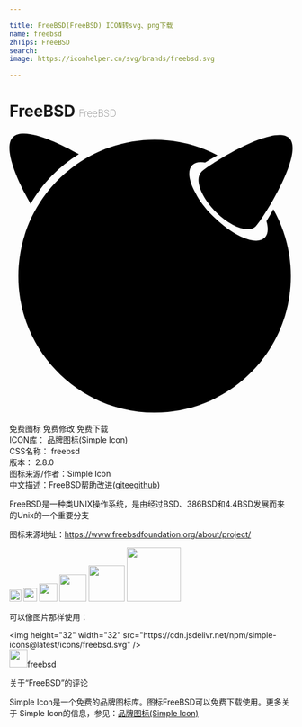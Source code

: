 ```yaml
---

title: FreeBSD(FreeBSD) ICON转svg、png下载
name: freebsd
zhTips: FreeBSD
search: 
image: https://iconhelper.cn/svg/brands/freebsd.svg

---
```


# FreeBSD  <small style="font-size: 60%;font-weight: 100">FreeBSD</small>

<div id="svg" class="svg-wrap">
<svg role="img" viewBox="0 0 24 24" xmlns="http://www.w3.org/2000/svg"><title>FreeBSD icon</title><path d="M23.725.588c1.273 1.272-2.254 6.862-2.85 7.458-.597.596-2.111.048-3.383-1.224-1.272-1.272-1.82-2.787-1.224-3.383.596-.596 6.186-4.123 7.457-2.85zM5.885 1.934C3.943.832 1.18-.394.3.485c-.89.89.38 3.717 1.494 5.663.99-1.723 2.4-3.174 4.091-4.214zm15.9 5.674c.179.606.147 1.107-.143 1.397-.678.678-2.508-.044-4.157-1.614a8.323 8.323 0 0 1-.342-.323c-.597-.597-1.06-1.232-1.358-1.817-.578-1.036-.722-1.952-.285-2.388.238-.238.618-.303 1.083-.22.303-.191.66-.405 1.052-.623a11.492 11.492 0 0 0-5.33-1.301C5.927.719.757 5.889.757 12.267c0 6.377 5.17 11.548 11.548 11.548s11.549-5.17 11.549-11.548c0-2.06-.54-3.991-1.485-5.666a22.27 22.27 0 0 1-.584 1.007z"/></svg>
</div>
<detail full-name='freebsd'></detail>

<div class="detail-page">
<p>
<span><span class="badge-success badge">免费图标</span> <span class="badge-success badge">免费修改</span>  <span class="badge-success badge">免费下载</span> </span>
<br/>
<span>
ICON库：
<span class="badge-secondary badge">品牌图标(Simple Icon)</span> 
</span>
<br/>
<span>
CSS名称：
<span class="badge-secondary badge">freebsd</span> 
</span>

<br/>
<span>
版本：
<span class="badge-secondary badge">2.8.0</span> 
</span>
<br/>
<span>图标来源/作者：<span class="badge-light badge">Simple Icon</span></span> 
<br/>
<span class="zh-detail">中文描述：<span class="badge-primary badge">FreeBSD</span><span class="help-link"><span>帮助改进</span>(<a href="https://gitee.com/liuwave/icon-helper/edit/master/json/brands/freebsd.json" target="_blank" rel="noopener noreferrer">gitee</a><a href="https://github.com/liuwave/icon-helper/edit/master/json/brands/freebsd.json" target="_blank" rel="noopener noreferrer">github</a></span>)</span><br/>
</p>
</div><div class="description description alert alert-light"><p>FreeBSD是一种类UNIX操作系统，是由经过BSD、386BSD和4.4BSD发展而来的Unix的一个重要分支</p><p>图标来源地址：<a href="https://www.freebsdfoundation.org/about/project/" target="_blank" rel="noopener noreferrer">https://www.freebsdfoundation.org/about/project/</a></p></div>
<div class="alert alert-dark">
<img height="21" width="21" src="https://cdn.jsdelivr.net/npm/simple-icons@latest/icons/freebsd.svg" />
<img height="24" width="24" src="https://cdn.jsdelivr.net/npm/simple-icons@latest/icons/freebsd.svg" />
<img height="32" width="32" src="https://cdn.jsdelivr.net/npm/simple-icons@latest/icons/freebsd.svg" />
<img height="48" width="48" src="https://cdn.jsdelivr.net/npm/simple-icons@latest/icons/freebsd.svg" />
<img height="64" width="64" src="https://cdn.jsdelivr.net/npm/simple-icons@latest/icons/freebsd.svg" />
<img height="96" width="96" src="https://cdn.jsdelivr.net/npm/simple-icons@latest/icons/freebsd.svg" />

</div>
<div>
  <p>可以像图片那样使用：    
  </p>
  <div class="alert alert-primary" style="font-size: 14px">
    &lt;img height="32" width="32" src="https://cdn.jsdelivr.net/npm/simple-icons@latest/icons/freebsd.svg" /&gt;
    <copy-btn content='<img height="32" width="32" src="https://cdn.jsdelivr.net/npm/simple-icons@latest/icons/freebsd.svg" />'></copy-btn>
  </div>
  <div class="alert alert-secondary">
    <img height="32" width="32" src="https://cdn.jsdelivr.net/npm/simple-icons@latest/icons/freebsd.svg" />freebsd
    <copy-btn content="freebsd" btn-title="复制图标名称"></copy-btn>
  </div>
</div>

<Vssue title="关于“FreeBSD”的评论" >关于“FreeBSD”的评论</Vssue>


<div><p>Simple Icon是一个免费的品牌图标库。图标FreeBSD可以免费下载使用。更多关于  Simple Icon的信息，参见：<a target="_blank" href="https://iconhelper.cn/brands.html">品牌图标(Simple Icon)</a>
</p></div>
